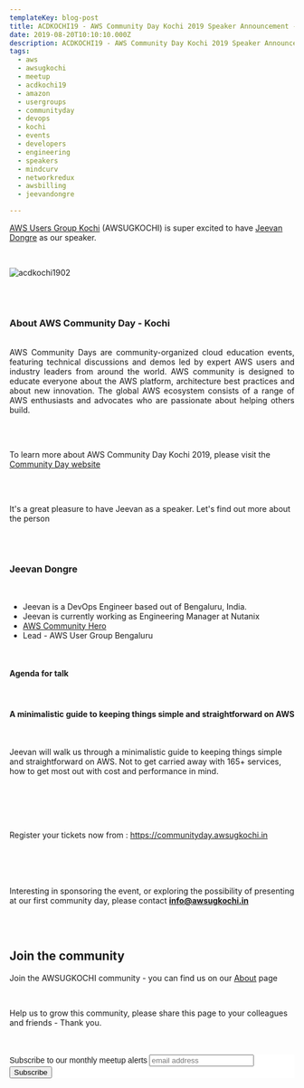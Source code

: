 ```yaml
---
templateKey: blog-post
title: ACDKOCHI19 - AWS Community Day Kochi 2019 Speaker Announcement - Jeevan Dongre
date: 2019-08-20T10:10:10.000Z
description: ACDKOCHI19 - AWS Community Day Kochi 2019 Speaker Announcement -  Jeevan Dongre
tags:
  - aws
  - awsugkochi
  - meetup
  - acdkochi19
  - amazon
  - usergroups
  - communityday
  - devops
  - kochi
  - events
  - developers
  - engineering
  - speakers
  - mindcurv
  - networkredux
  - awsbilling
  - jeevandongre

---
```


[AWS Users Group Kochi](https://awsugkochi.in) (AWSUGKOCHI) is super excited to have [Jeevan Dongre](https://www.linkedin.com/in/aravindputrevu/) as our speaker.

<br>

![acdkochi1902](/img/awsugkochi-acdkochi19-speaker-jeevan.png)


<br> 
<br>

<h3> About AWS Community Day - Kochi </h3>

<br>
<div style="text-align: justify">
AWS Community Days are community-organized cloud education events, featuring technical discussions and demos led by expert AWS users and industry leaders from around the world. AWS community is designed to educate everyone about the AWS platform, architecture best practices and about new innovation. The global AWS ecosystem consists of a range of AWS enthusiasts and advocates who are passionate about helping others build.
</div>

<br> <br> 

To learn more about AWS Community Day Kochi 2019, please visit the [Community Day website](https://communityday.awsugkochi.in)


<br> <br> 

It's a great pleasure to have Jeevan as a speaker. Let's find out more about the person

<br> <br> 

<h3> Jeevan Dongre </h3>

<br>

- Jeevan is a DevOps Engineer based out of Bengaluru, India.
- Jeevan is currently working as Engineering Manager at Nutanix
- [AWS Community Hero](https://aws.amazon.com/developer/community/heroes/jeevan-dongre/)
- Lead - AWS User Group Bengaluru

<br>

<h4> Agenda for talk </h4>
<br>
<h4> A minimalistic guide to keeping things simple and straightforward on AWS </h4>
<br>

Jeevan will walk us through a minimalistic guide to keeping things simple and straightforward on AWS. Not to get carried away with 165+ services, how to get most out with cost and performance in mind. 

<br> <br> <br> <br>

Register your tickets now from : https://communityday.awsugkochi.in

<br> <br> <br> <br>
Interesting in sponsoring the event, or exploring the possibility of presenting at our first community day, please contact **info@awsugkochi.in**


<br> <br>

## Join the community

Join the AWSUGKOCHI community - you can find us on our [About](https://awsugkochi.in/about) page

<br> 

Help us to grow this community, please share this page to your colleagues and friends - Thank you.

<br>
<br>

<!-- Begin Mailchimp Signup Form -->
<link href="//cdn-images.mailchimp.com/embedcode/slim-10_7.css" rel="stylesheet" type="text/css">
<style type="text/css">
	#mc_embed_signup{background:#fff; clear:left; font:14px Helvetica,Arial,sans-serif; }
	/* Add your own Mailchimp form style overrides in your site stylesheet or in this style block.
	   We recommend moving this block and the preceding CSS link to the HEAD of your HTML file. */
</style>
<div id="mc_embed_signup">
<form action="https://awsugkochi.us20.list-manage.com/subscribe/post?u=b4c4469413422365d2a2e5cf6&amp;id=d4837b9a16" method="post" id="mc-embedded-subscribe-form" name="mc-embedded-subscribe-form" class="validate" target="_blank" novalidate>
    <div id="mc_embed_signup_scroll">
	<label for="mce-EMAIL">Subscribe to our monthly meetup alerts</label>
	<input type="email" value="" name="EMAIL" class="email" id="mce-EMAIL" placeholder="email address" required>
    <!-- real people should not fill this in and expect good things - do not remove this or risk form bot signups-->
    <div style="position: absolute; left: -5000px;" aria-hidden="true"><input type="text" name="b_b4c4469413422365d2a2e5cf6_d4837b9a16" tabindex="-1" value=""></div>
    <div class="clear"><input type="submit" value="Subscribe" name="subscribe" id="mc-embedded-subscribe" class="button"></div>
    </div>
</form>
</div>

<!--End mc_embed_signup-->
